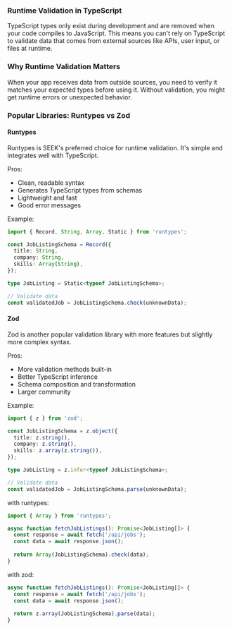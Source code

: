 ### Runtime Validation in TypeScript
TypeScript types only exist during development and are removed when your code compiles to JavaScript. This means you can't rely on TypeScript to validate data that comes from external sources like APIs, user input, or files at runtime.

### Why Runtime Validation Matters
When your app receives data from outside sources, you need to verify it matches your expected types before using it. Without validation, you might get runtime errors or unexpected behavior.

### Popular Libraries: Runtypes vs Zod
#### Runtypes
Runtypes is SEEK's preferred choice for runtime validation. It's simple and integrates well with TypeScript.

Pros:

- Clean, readable syntax
- Generates TypeScript types from schemas
- Lightweight and fast
- Good error messages

Example:
```ts
import { Record, String, Array, Static } from 'runtypes';

const JobListingSchema = Record({
  title: String,
  company: String,
  skills: Array(String),
});

type JobListing = Static<typeof JobListingSchema>;

// Validate data
const validatedJob = JobListingSchema.check(unknownData);
```

#### Zod
Zod is another popular validation library with more features but slightly more complex syntax.

Pros:

- More validation methods built-in
- Better TypeScript inference
- Schema composition and transformation
- Larger community

Example:

```ts
import { z } from 'zod';

const JobListingSchema = z.object({
  title: z.string(),
  company: z.string(),
  skills: z.array(z.string()),
});

type JobListing = z.infer<typeof JobListingSchema>;

// Validate data
const validatedJob = JobListingSchema.parse(unknownData);
```

with runtypes:
```ts
import { Array } from 'runtypes';

async function fetchJobListings(): Promise<JobListing[]> {
  const response = await fetch('/api/jobs');
  const data = await response.json();
  
  return Array(JobListingSchema).check(data);
}
```

with zod:
```ts
async function fetchJobListings(): Promise<JobListing[]> {
  const response = await fetch('/api/jobs');
  const data = await response.json();
  
  return z.array(JobListingSchema).parse(data);
}
```